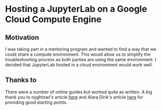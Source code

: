# Hosting a JupyterLab on a Google Cloud Compute Engine

## Motivation

I was taking part in a mentoring program and wanted to find a way that we could share a compute environment. This would allow us to simplify the troubleshooting process as both parties are using the same environment. I decided that JupyterLab hosted in a cloud environment would work well.

## Thanks to

There were a number of online guides but worked quite as written. A big thank you to nyghtowl's article [here](https://medium.com/@nyghtowl/setup-jupyter-notebook-access-on-google-compute-engine-with-https-ad69297f438b) and Alara Dirik's article [here](https://towardsdatascience.com/deploying-a-custom-ml-prediction-service-on-google-cloud-ae3be7e6d38f) for providing good starting points.